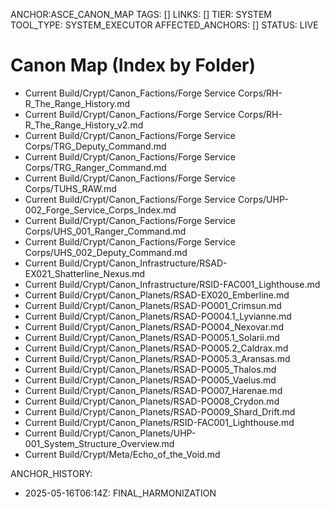 ANCHOR:ASCE_CANON_MAP
TAGS: []
LINKS: []
TIER: SYSTEM
TOOL_TYPE: SYSTEM_EXECUTOR
AFFECTED_ANCHORS: []
STATUS: LIVE

# Canon Map (Index by Folder)

- Current Build/Crypt/Canon_Factions/Forge Service Corps/RH-R_The_Range_History.md
- Current Build/Crypt/Canon_Factions/Forge Service Corps/RH-R_The_Range_History_v2.md
- Current Build/Crypt/Canon_Factions/Forge Service Corps/TRG_Deputy_Command.md
- Current Build/Crypt/Canon_Factions/Forge Service Corps/TRG_Ranger_Command.md
- Current Build/Crypt/Canon_Factions/Forge Service Corps/TUHS_RAW.md
- Current Build/Crypt/Canon_Factions/Forge Service Corps/UHP-002_Forge_Service_Corps_Index.md
- Current Build/Crypt/Canon_Factions/Forge Service Corps/UHS_001_Ranger_Command.md
- Current Build/Crypt/Canon_Factions/Forge Service Corps/UHS_002_Deputy_Command.md
- Current Build/Crypt/Canon_Infrastructure/RSAD-EX021_Shatterline_Nexus.md
- Current Build/Crypt/Canon_Infrastructure/RSID-FAC001_Lighthouse.md
- Current Build/Crypt/Canon_Planets/RSAD-EX020_Emberline.md
- Current Build/Crypt/Canon_Planets/RSAD-PO001_Crimsun.md
- Current Build/Crypt/Canon_Planets/RSAD-PO004.1_Lyvianne.md
- Current Build/Crypt/Canon_Planets/RSAD-PO004_Nexovar.md
- Current Build/Crypt/Canon_Planets/RSAD-PO005.1_Solarii.md
- Current Build/Crypt/Canon_Planets/RSAD-PO005.2_Caldrax.md
- Current Build/Crypt/Canon_Planets/RSAD-PO005.3_Aransas.md
- Current Build/Crypt/Canon_Planets/RSAD-PO005_Thalos.md
- Current Build/Crypt/Canon_Planets/RSAD-PO005_Vaelus.md
- Current Build/Crypt/Canon_Planets/RSAD-PO007_Harenae.md
- Current Build/Crypt/Canon_Planets/RSAD-PO008_Crydon.md
- Current Build/Crypt/Canon_Planets/RSAD-PO009_Shard_Drift.md
- Current Build/Crypt/Canon_Planets/RSID-FAC001_Lighthouse.md
- Current Build/Crypt/Canon_Planets/UHP-001_System_Structure_Overview.md
- Current Build/Crypt/Meta/Echo_of_the_Void.md

ANCHOR_HISTORY:
  - 2025-05-16T06:14Z: FINAL_HARMONIZATION
